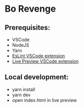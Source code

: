 # Bo Revenge

## Prerequisites:
- VSCode
- NodeJS
- Yarn
- [EsLint VSCode extension](https://marketplace.visualstudio.com/items?itemName=dbaeumer.vscode-eslint)
- [Live Preview VSCode extension](https://marketplace.visualstudio.com/items?itemName=ms-vscode.live-server)

## Local development:
- yarn install
- yarn dev
- open index.html in live preview

